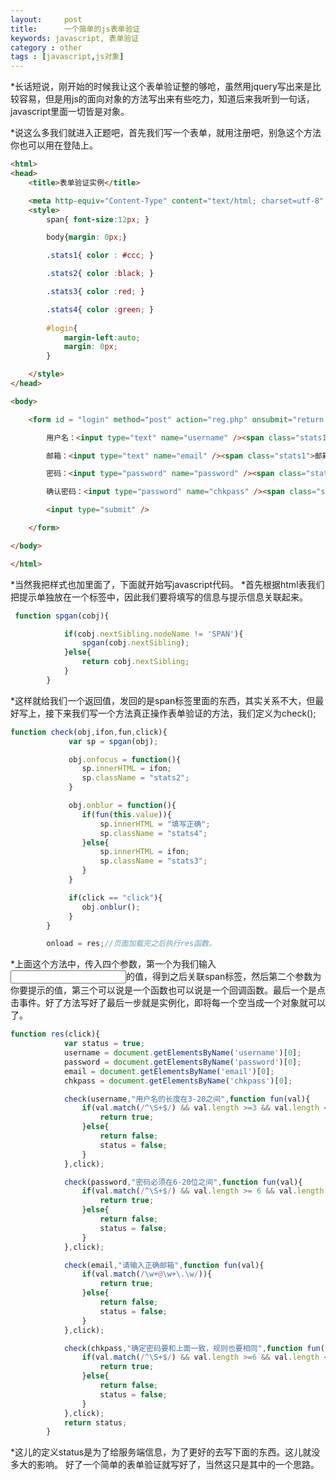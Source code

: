 ```yaml
---
layout:     post
title:      一个简单的js表单验证
keywords: javascript, 表单验证
category : other
tags : [javascript,js对象]
---
```


<title>js表单验证</title>

*长话短说，刚开始的时候我让这个表单验证整的够呛，虽然用jquery写出来是比较容易，但是用js的面向对象的方法写出来有些吃力，知道后来我听到一句话，javascript里面一切皆是对象。


*说这么多我们就进入正题吧，首先我们写一个表单，就用注册吧，别急这个方法你也可以用在登陆上。

```html
<html>
<head>
    <title>表单验证实例</title>

    <meta http-equiv="Content-Type" content="text/html; charset=utf-8" />
    <style>
        span{ font-size:12px; }

        body{margin: 0px;}

        .stats1{ color : #ccc; }

        .stats2{ color :black; }

        .stats3{ color :red; }

        .stats4{ color :green; }
        
        #login{
            margin-left:auto;
            margin: 0px;
        }

    </style>
</head>

<body>

    <form id = "login" method="post" action="reg.php" onsubmit="return regs('click')" >

        用户名：<input type="text" name="username" /><span class="stats1">用户名不能为空</span><br/>

        邮箱：<input type="text" name="email" /><span class="stats1">邮箱不能为空</span><br/>

        密码：<input type="password" name="password" /><span class="stats1">密码不能为空</span><br/>

        确认密码：<input type="password" name="chkpass" /><span class="stats1">密码不能为空</span><br/>

        <input type="submit" />

    </form>

</body>

</html>
```
*当然我把样式也加里面了，下面就开始写javascript代码。
*首先根据html表我们把提示单独放在一个<span>标签中，因此我们要将填写的信息与提示信息关联起来。

```javascript
 function spgan(cobj){

            if(cobj.nextSibling.nodeName != 'SPAN'){
                spgan(cobj.nextSibling);
            }else{
                return cobj.nextSibling;
            }
        }
```

*这样就给我们一个返回值，发回的是span标签里面的东西，其实关系不大，但最好写上，接下来我们写一个方法真正操作表单验证的方法，我们定义为check();

```javascript
function check(obj,ifon,fun,click){
             var sp = spgan(obj);

             obj.onfocus = function(){
                sp.innerHTML = ifon;
                sp.className = "stats2";
             }

             obj.onblur = function(){
                if(fun(this.value)){
                    sp.innerHTML = "填写正确";
                    sp.className = "stats4";
                }else{
                    sp.innerHTML = ifon;
                    sp.className = "stats3";
                }
             }

             if(click == "click"){
                obj.onblur();
             }
        }

        onload = res;//页面加载完之后执行res函数。
```

*上面这个方法中，传入四个参数，第一个为我们输入<input>的值，得到之后关联span标签，然后第二个参数为你要提示的值，第三个可以说是一个函数也可以说是一个回调函数。最后一个是点击事件。好了方法写好了最后一步就是实例化，即将每一个空当成一个对象就可以了。

```javascript
function res(click){
            var status = true;
            username = document.getElementsByName('username')[0];
            password = document.getElementsByName('password')[0];
            email = document.getElementsByName('email')[0];
            chkpass = document.getElementsByName('chkpass')[0];

            check(username,"用户名的长度在3-20之间",function fun(val){
                if(val.match(/^\S+$/) && val.length >=3 && val.length <=20){
                    return true;
                }else{
                    return false;
                    status = false;
                }
            },click);

            check(password,"密码必须在6-20位之间",function fun(val){
                if(val.match(/^\S+$/) && val.length >= 6 && val.length <=20){
                    return true;
                }else{
                    return false;
                    status = false;
                }
            },click);

            check(email,"请输入正确邮箱",function fun(val){
                if(val.match(/\w+@\w+\.\w/)){
                    return true;
                }else{
                    return false;
                    status = false;
                }
            },click);

            check(chkpass,"确定密码要和上面一致，规则也要相同",function fun(val){
                if(val.match(/^\S+$/) && val.length >=6 && val.length <=20 && val == password.value){
                    return true;
                }else{
                    return false;
                    status = false;
                }
            },click);
            return status;
        }
```
*这儿的定义status是为了给服务端信息，为了更好的去写下面的东西。这儿就没多大的影响。
好了一个简单的表单验证就写好了，当然这只是其中的一个思路。